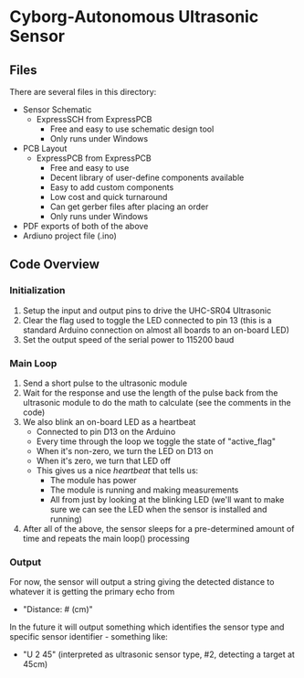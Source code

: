 # Cyborg-Autonomous Ultrasonic Sensor

## Files
There are several files in this directory:

* Sensor Schematic
   * ExpressSCH from ExpressPCB
       * Free and easy to use schematic design tool
       * Only runs under Windows
* PCB Layout
   * ExpressPCB from ExpressPCB
        * Free and easy to use
        * Decent library of user-define components available
        * Easy to add custom components
        * Low cost and quick turnaround
        * Can get gerber files after placing an order
        * Only runs under Windows
* PDF exports of both of the above
* Ardiuno project file (.ino)

## Code Overview
### Initialization
1. Setup the input and output pins to drive the UHC-SR04 Ultrasonic
1. Clear the flag used to toggle the LED connected to pin 13 (this is a standard Arduino connection on almost all boards to an on-board LED)
1. Set the output speed of the serial power to 115200 baud
### Main Loop
1. Send a short pulse to the ultrasonic module
1. Wait for the response and use the length of the pulse back from the ultrasonic module to do the math to calculate (see the comments in the code)
1. We also blink an on-board LED as a heartbeat
    * Connected to pin D13 on the Arduino
    * Every time through the loop we toggle the state of "active_flag"
   * When it's non-zero, we turn the LED on D13 on
   * When it's zero, we turn that LED off
   * This gives us a nice *heartbeat* that tells us:
       * The module has power
       * The module is running and making measurements
       * All from just by looking at the blinking LED (we'll want to make sure we can see the LED when the sensor is installed and running)
  1. After all of the above, the sensor sleeps for a pre-determined amount of time and repeats the main loop() processing
### Output
For now, the sensor will output a string giving the detected distance to whatever it is getting the primary echo from
* "Distance:  # (cm)"

In the future it will output something which identifies the sensor type and specific sensor identifier - something like:
* "U 2 45" (interpreted as ultrasonic sensor type, #2, detecting a target at 45cm)
